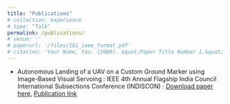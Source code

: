 ```yaml
---
title: "Publications"
# collection: experience
# type: "Talk"
permalink: /publications/
# venue: ''
# paperurl: '/files/181_ieee_format.pdf'
# citation: 'Your Name, You. (2009). &quot;Paper Title Number 1.&quot; <i>Journal 1</i>. 1(1).'
---
```


* Autonomous Landing of a UAV on a Custom Ground Marker using Image-Based Visual Servoing
:    IEEE 4th Annual Flagship India Council International Subsections Conference (INDISCON)
:    [Download paper here](/files/181_ieee_format.pdf),  [Publication link](https://ieeexplore.ieee.org/document/10270190)

<!-- Recommended citation: Your Name, You. (2009). "Paper Title Number 1." <i>Journal 1</i>. 1(1). -->
